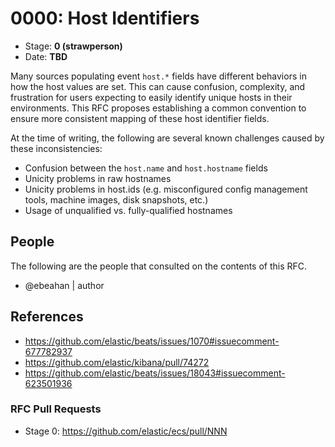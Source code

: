 # 0000: Host Identifiers
<!-- Leave this ID at 0000. The ECS team will assign a unique, contiguous RFC number upon merging the initial stage of this RFC. -->

- Stage: **0 (strawperson)** <!-- Update to reflect target stage. See https://elastic.github.io/ecs/stages.html -->
- Date: **TBD** <!-- The ECS team sets this date at merge time. This is the date of the latest stage advancement. -->

<!--
As you work on your RFC, use the "Stage N" comments to guide you in what you should focus on, for the stage you're targeting.
Feel free to remove these comments as you go along.
-->

<!--
Stage 0: Provide a high level summary of the premise of these changes. Briefly describe the nature, purpose, and impact of the changes. ~2-5 sentences.
-->

Many sources populating event `host.*` fields have different behaviors in how the host values are set. This can cause confusion, complexity, and frustration for users expecting to easily identify unique hosts in their environments. This RFC proposes establishing a common convention to ensure more consistent mapping of these host identifier fields.

At the time of writing, the following are several known challenges caused by these inconsistencies:

* Confusion between the `host.name` and `host.hostname` fields
* Unicity problems in raw hostnames
* Unicity problems in host.ids (e.g. misconfigured config management tools, machine images, disk snapshots, etc.)
* Usage of unqualified vs. fully-qualified hostnames

## People

The following are the people that consulted on the contents of this RFC.

* @ebeahan | author

<!--
Who will be or has consulted on the contents of this RFC? Identify authorship and sponsorship, and optionally identify the nature of involvement of others. Link to GitHub aliases where possible. This list will likely change or grow stage after stage.

e.g.:

* @Yasmina | author
* @Monique | sponsor
* @EunJung | subject matter expert
* @JaneDoe | grammar, spelling, prose
* @Mariana
-->


## References

<!-- Insert any links appropriate to this RFC in this section. -->
* https://github.com/elastic/beats/issues/1070#issuecomment-677782937
* https://github.com/elastic/kibana/pull/74272
* https://github.com/elastic/beats/issues/18043#issuecomment-623501936

### RFC Pull Requests

<!-- An RFC should link to the PRs for each of it stage advancements. -->

* Stage 0: https://github.com/elastic/ecs/pull/NNN

<!--
* Stage 1: https://github.com/elastic/ecs/pull/NNN
...
-->
